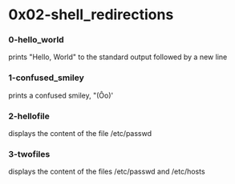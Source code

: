 # 0x02-shell_redirections

### 0-hello_world
prints "Hello, World" to the standard output followed
by a new line

### 1-confused_smiley
prints a confused smiley, "(Ôo)'

### 2-hellofile
displays the content of the file /etc/passwd

### 3-twofiles
displays the content of the files /etc/passwd and /etc/hosts

